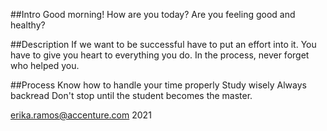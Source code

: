 ##Intro
Good morning! How are you today?
Are you feeling good and healthy?


##Description
If we want to be successful have to put an effort into it.
You have to give you heart to everything you do.
In the process, never forget who helped you.

##Process
Know how to handle your time properly
Study wisely
Always backread
Don't stop until the student becomes the master.


erika.ramos@accenture.com 2021